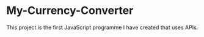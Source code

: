 # My-Currency-Converter
This project is the first JavaScript programme I have created that uses APIs.
